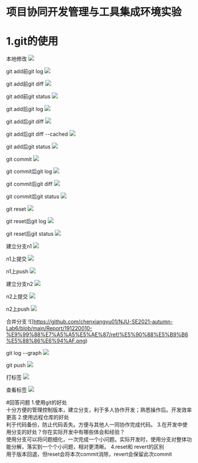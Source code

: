 # 项目协同开发管理与工具集成环境实验

# 1.git的使用
本地修改
![](https://github.com/chenxiangyu01/NJU-SE2021-autumn-Lab6/blob/main/Report/191220010-%E9%99%88%E7%A5%A5%E5%AE%87/ref/%E4%BF%AE%E6%94%B9.png)

git add前git log
![](https://github.com/chenxiangyu01/NJU-SE2021-autumn-Lab6/blob/main/Report/191220010-%E9%99%88%E7%A5%A5%E5%AE%87/ref/add%E5%89%8Dgit%20log.png)

git add前git diff
![](https://github.com/chenxiangyu01/NJU-SE2021-autumn-Lab6/blob/main/Report/191220010-%E9%99%88%E7%A5%A5%E5%AE%87/ref/add%E5%89%8Dgit%20diff.png)

git add前git status
![](https://github.com/chenxiangyu01/NJU-SE2021-autumn-Lab6/blob/main/Report/191220010-%E9%99%88%E7%A5%A5%E5%AE%87/ref/add%E5%89%8Dgit%20status.png)

git add后git log
![](https://github.com/chenxiangyu01/NJU-SE2021-autumn-Lab6/blob/main/Report/191220010-%E9%99%88%E7%A5%A5%E5%AE%87/ref/add%E5%90%8Egit%20log.png)

git add后git diff
![](https://github.com/chenxiangyu01/NJU-SE2021-autumn-Lab6/blob/main/Report/191220010-%E9%99%88%E7%A5%A5%E5%AE%87/ref/add%E5%90%8Egit%20diff.png)

git add后git diff --cached
![](https://github.com/chenxiangyu01/NJU-SE2021-autumn-Lab6/blob/main/Report/191220010-%E9%99%88%E7%A5%A5%E5%AE%87/ref/add%E5%90%8Egit%20diff%20--cached.png)

git add后git status
![](https://github.com/chenxiangyu01/NJU-SE2021-autumn-Lab6/blob/main/Report/191220010-%E9%99%88%E7%A5%A5%E5%AE%87/ref/add%E5%90%8Egit%20status.png)

git commit
![](https://github.com/chenxiangyu01/NJU-SE2021-autumn-Lab6/blob/main/Report/191220010-%E9%99%88%E7%A5%A5%E5%AE%87/ref/commit.png)

git commit后git log
![](https://github.com/chenxiangyu01/NJU-SE2021-autumn-Lab6/blob/main/Report/191220010-%E9%99%88%E7%A5%A5%E5%AE%87/ref/commit%E5%90%8Egit%20log.png)

git commit后git diff
![](https://github.com/chenxiangyu01/NJU-SE2021-autumn-Lab6/blob/main/Report/191220010-%E9%99%88%E7%A5%A5%E5%AE%87/ref/commit%E5%90%8Egit%20diff.png)

git commit后git status
![](https://github.com/chenxiangyu01/NJU-SE2021-autumn-Lab6/blob/main/Report/191220010-%E9%99%88%E7%A5%A5%E5%AE%87/ref/commit%E5%90%8Egit%20status.png)

git reset
![](https://github.com/chenxiangyu01/NJU-SE2021-autumn-Lab6/blob/main/Report/191220010-%E9%99%88%E7%A5%A5%E5%AE%87/ref/reset.png)

git reset后git log
![](https://github.com/chenxiangyu01/NJU-SE2021-autumn-Lab6/blob/main/Report/191220010-%E9%99%88%E7%A5%A5%E5%AE%87/ref/reset%E5%90%8Egit%20log.png)

git reset后git status
![](https://github.com/chenxiangyu01/NJU-SE2021-autumn-Lab6/blob/main/Report/191220010-%E9%99%88%E7%A5%A5%E5%AE%87/ref/reset%E5%90%8Egit%20status.png)

建立分支n1
![](https://github.com/chenxiangyu01/NJU-SE2021-autumn-Lab6/blob/main/Report/191220010-%E9%99%88%E7%A5%A5%E5%AE%87/ref/%E5%BB%BA%E7%AB%8B%E5%88%86%E6%94%AFn1.png)

n1上提交
![](https://github.com/chenxiangyu01/NJU-SE2021-autumn-Lab6/blob/main/Report/191220010-%E9%99%88%E7%A5%A5%E5%AE%87/ref/n1%E4%B8%8A%E6%8F%90%E4%BA%A4.png)

n1上push
![](https://github.com/chenxiangyu01/NJU-SE2021-autumn-Lab6/blob/main/Report/191220010-%E9%99%88%E7%A5%A5%E5%AE%87/ref/n1%E4%B8%8Apush.png)

建立分支n2
![](https://github.com/chenxiangyu01/NJU-SE2021-autumn-Lab6/blob/main/Report/191220010-%E9%99%88%E7%A5%A5%E5%AE%87/ref/%E5%BB%BA%E7%AB%8B%E5%88%86%E6%94%AFn2.png)

n2上提交
![](https://github.com/chenxiangyu01/NJU-SE2021-autumn-Lab6/blob/main/Report/191220010-%E9%99%88%E7%A5%A5%E5%AE%87/ref/n2%E4%B8%8A%E6%8F%90%E4%BA%A4.png)

n2上push
![](https://github.com/chenxiangyu01/NJU-SE2021-autumn-Lab6/blob/main/Report/191220010-%E9%99%88%E7%A5%A5%E5%AE%87/ref/n2%E4%B8%8Apush.png)

合并分支
![]https://github.com/chenxiangyu01/NJU-SE2021-autumn-Lab6/blob/main/Report/191220010-%E9%99%88%E7%A5%A5%E5%AE%87/ref/%E5%90%88%E5%B9%B6%E5%88%86%E6%94%AF.png)

git log --graph
![](https://github.com/chenxiangyu01/NJU-SE2021-autumn-Lab6/blob/main/Report/191220010-%E9%99%88%E7%A5%A5%E5%AE%87/ref/git%20log--graph.png)

git push
![](https://github.com/chenxiangyu01/NJU-SE2021-autumn-Lab6/blob/main/Report/191220010-%E9%99%88%E7%A5%A5%E5%AE%87/ref/push.png)

打标签
![](https://github.com/chenxiangyu01/NJU-SE2021-autumn-Lab6/blob/main/Report/191220010-%E9%99%88%E7%A5%A5%E5%AE%87/ref/%E6%89%93%E6%A0%87%E7%AD%BE.png)

查看标签
![](https://github.com/chenxiangyu01/NJU-SE2021-autumn-Lab6/blob/main/Report/191220010-%E9%99%88%E7%A5%A5%E5%AE%87/ref/%E6%9F%A5%E7%9C%8B%E6%A0%87%E7%AD%BE.png)


#回答问题
1.使用git的好处   
十分方便的管理控制版本，建立分支，利于多人协作开发；熟悉操作后。开发效率更高
2.使用远程仓库的好处   
利于代码备份，防止代码丢失。方便与其他人一同协作完成代码。
3.在开发中使用分支的好处？你在实际开发中有哪些体会和经验？   
使用分支可以将问题细化，一次完成一个小问题。实际开发时，使用分支对整体功能分解，落实到一个个小问题，相对更清晰。
4.reset和 revert的区别   
用于版本回退，但reset会将本次commit消除，revert会保留此次commit






